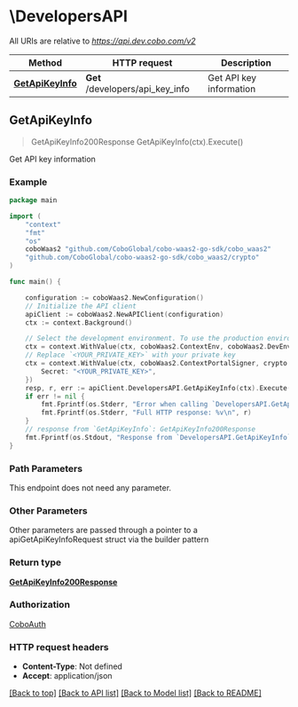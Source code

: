 # \DevelopersAPI

All URIs are relative to *https://api.dev.cobo.com/v2*

Method | HTTP request | Description
------------- | ------------- | -------------
[**GetApiKeyInfo**](DevelopersAPI.md#GetApiKeyInfo) | **Get** /developers/api_key_info | Get API key information



## GetApiKeyInfo

> GetApiKeyInfo200Response GetApiKeyInfo(ctx).Execute()

Get API key information



### Example

```go
package main

import (
    "context"
    "fmt"
    "os"
    coboWaas2 "github.com/CoboGlobal/cobo-waas2-go-sdk/cobo_waas2"
    "github.com/CoboGlobal/cobo-waas2-go-sdk/cobo_waas2/crypto"
)

func main() {

	configuration := coboWaas2.NewConfiguration()
	// Initialize the API client
	apiClient := coboWaas2.NewAPIClient(configuration)
	ctx := context.Background()

    // Select the development environment. To use the production environment, replace coboWaas2.DevEnv with coboWaas2.ProdEnv
	ctx = context.WithValue(ctx, coboWaas2.ContextEnv, coboWaas2.DevEnv)
    // Replace `<YOUR_PRIVATE_KEY>` with your private key
	ctx = context.WithValue(ctx, coboWaas2.ContextPortalSigner, crypto.Ed25519Signer{
		Secret: "<YOUR_PRIVATE_KEY>",
	})
	resp, r, err := apiClient.DevelopersAPI.GetApiKeyInfo(ctx).Execute()
	if err != nil {
		fmt.Fprintf(os.Stderr, "Error when calling `DevelopersAPI.GetApiKeyInfo``: %v\n", err)
		fmt.Fprintf(os.Stderr, "Full HTTP response: %v\n", r)
	}
	// response from `GetApiKeyInfo`: GetApiKeyInfo200Response
	fmt.Fprintf(os.Stdout, "Response from `DevelopersAPI.GetApiKeyInfo`: %v\n", resp)
}
```

### Path Parameters

This endpoint does not need any parameter.

### Other Parameters

Other parameters are passed through a pointer to a apiGetApiKeyInfoRequest struct via the builder pattern


### Return type

[**GetApiKeyInfo200Response**](GetApiKeyInfo200Response.md)

### Authorization

[CoboAuth](../README.md#CoboAuth)

### HTTP request headers

- **Content-Type**: Not defined
- **Accept**: application/json

[[Back to top]](#) [[Back to API list]](../README.md#documentation-for-api-endpoints)
[[Back to Model list]](../README.md#documentation-for-models)
[[Back to README]](../README.md)

